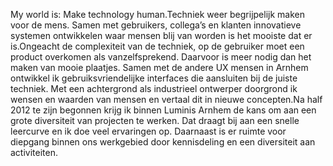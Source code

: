 My world is: Make technology human.Techniek weer begrijpelijk maken voor de mens. Samen met gebruikers, collega’s en klanten innovatieve systemen ontwikkelen waar mensen blij van worden is het mooiste dat er is.Ongeacht de complexiteit van de techniek, op de gebruiker moet een product overkomen als vanzelfsprekend. Daarvoor is meer nodig dan het maken van mooie plaatjes. Samen met de andere UX mensen in Arnhem ontwikkel ik gebruiksvriendelijke interfaces die aansluiten bij de juiste techniek. Met een achtergrond als industrieel ontwerper doorgrond ik wensen en waarden van mensen en vertaal dit in nieuwe concepten.Na half 2012 te zijn begonnen krijg ik binnen Luminis Arnhem de kans om aan een grote diversiteit van projecten te werken. Dat draagt bij aan een snelle leercurve en ik doe veel ervaringen op. Daarnaast is er ruimte voor diepgang binnen ons werkgebied door kennisdeling en een diversiteit aan activiteiten.